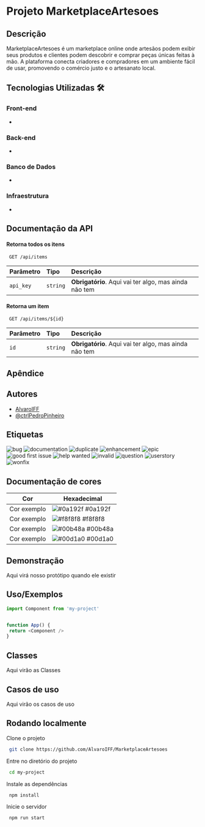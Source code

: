 # Projeto MarketplaceArtesoes

## Descrição
MarketplaceArtesoes é um marketplace online onde artesãos podem exibir seus produtos e clientes podem descobrir e comprar peças únicas feitas à mão. A plataforma conecta criadores e compradores em um ambiente fácil de usar, promovendo o comércio justo e o artesanato local.



## **Tecnologias Utilizadas** 🛠️

### **Front-end**
- 
### **Back-end**
- 
### **Banco de Dados**
- 
### **Infraestrutura**
- 
## Documentação da API


#### Retorna todos os itens


```http
 GET /api/items
```


| Parâmetro   | Tipo       | Descrição                           |
| :---------- | :--------- | :---------------------------------- |
| `api_key` | `string` | **Obrigatório**. Aqui vai ter algo, mas ainda não tem |


#### Retorna um item


```http
 GET /api/items/${id}
```


| Parâmetro   | Tipo       | Descrição                                   |
| :---------- | :--------- | :------------------------------------------ |
| `id`      | `string` | **Obrigatório**. Aqui vai ter algo, mas ainda não tem |


## Apêndice







## Autores

- [AlvaroIFF](https://github.com/AlvaroIFF)
- [@ctrlPedroPinheiro](https://github.com/ctrlPedroPinheiro)




## Etiquetas


![bug](https://img.shields.io/badge/bug%20-%20%23d73a4a)
![documentation](https://img.shields.io/badge/documentation%20-%20%230075ca)
![duplicate](https://img.shields.io/badge/duplicate%20-%20%23cfd3d7)
![enhancement](https://img.shields.io/badge/enhancement%20-%20%23a2eeef)
![epic](https://img.shields.io/badge/epic%20-%20%23b185f6)
![good first issue](https://img.shields.io/badge/good%20first%20issue%20-%20%237057ff)
![help wanted](https://img.shields.io/badge/help%20wanted%20-%20%23008672)
![invalid](https://img.shields.io/badge/invalid%20-%20%23e4e669)
![question](https://img.shields.io/badge/question%20-%20%23d876e3)
![userstory](https://img.shields.io/badge/userstory%20-%20%23d4880a)
![wonfix](https://img.shields.io/badge/wontfix%20-%20%23ffffff)



## Documentação de cores


| Cor               | Hexadecimal                                                |
| ----------------- | ---------------------------------------------------------------- |
| Cor exemplo       | ![#0a192f](https://via.placeholder.com/10/0a192f?text=+) #0a192f |
| Cor exemplo       | ![#f8f8f8](https://via.placeholder.com/10/f8f8f8?text=+) #f8f8f8 |
| Cor exemplo       | ![#00b48a](https://via.placeholder.com/10/00b48a?text=+) #00b48a |
| Cor exemplo       | ![#00d1a0](https://via.placeholder.com/10/00b48a?text=+) #00d1a0 |






## Demonstração


Aqui virá nosso protótipo quando ele existir




## Uso/Exemplos


```javascript
import Component from 'my-project'


function App() {
 return <Component />
}
```

## Classes

Aqui virão as Classes

## Casos de uso

Aqui virão os casos de uso


## Rodando localmente


Clone o projeto


```bash
 git clone https://github.com/AlvaroIFF/MarketplaceArtesoes
```


Entre no diretório do projeto


```bash
 cd my-project
```


Instale as dependências


```bash
 npm install
```


Inicie o servidor


```bash
 npm run start
```
